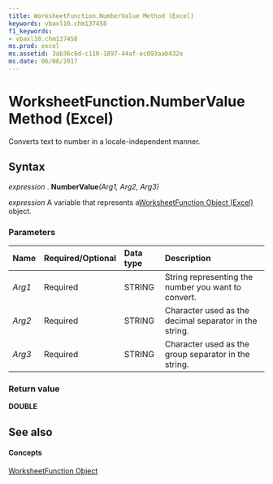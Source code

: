 ```yaml
---
title: WorksheetFunction.NumberValue Method (Excel)
keywords: vbaxl10.chm137458
f1_keywords:
- vbaxl10.chm137458
ms.prod: excel
ms.assetid: 3ab36c6d-c110-1897-44af-ec093aab432e
ms.date: 06/08/2017
---
```



# WorksheetFunction.NumberValue Method (Excel)

Converts text to number in a locale-independent manner.


## Syntax

 _expression_ . **NumberValue**_(Arg1,_ _Arg2,_ _Arg3)_

 _expression_ A variable that represents a[WorksheetFunction Object (Excel)](Excel.WorksheetFunction.md) object.


### Parameters



|**Name**|**Required/Optional**|**Data type**|**Description**|
|:-----|:-----|:-----|:-----|
| _Arg1_|Required|STRING|String representing the number you want to convert.|
| _Arg2_|Required|STRING|Character used as the decimal separator in the string.|
| _Arg3_|Required|STRING|Character used as the group separator in the string.|

### Return value

 **DOUBLE**


## See also


#### Concepts


[WorksheetFunction Object](Excel.WorksheetFunction.md)

